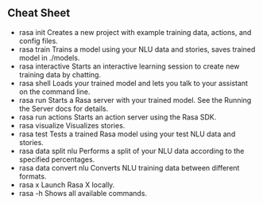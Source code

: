 ## Cheat Sheet

- rasa init	Creates a new project with example training data, actions, and config files.
- rasa train	Trains a model using your NLU data and stories, saves trained model in ./models.
- rasa interactive	Starts an interactive learning session to create new training data by chatting.
- rasa shell	Loads your trained model and lets you talk to your assistant on the command line.
- rasa run	Starts a Rasa server with your trained model. See the Running the Server docs for details.
- rasa run actions	Starts an action server using the Rasa SDK.
- rasa visualize	Visualizes stories.
- rasa test	Tests a trained Rasa model using your test NLU data and stories.
- rasa data split nlu	Performs a split of your NLU data according to the specified percentages.
- rasa data convert nlu	Converts NLU training data between different formats.
- rasa x	Launch Rasa X locally.
- rasa -h	Shows all available commands.